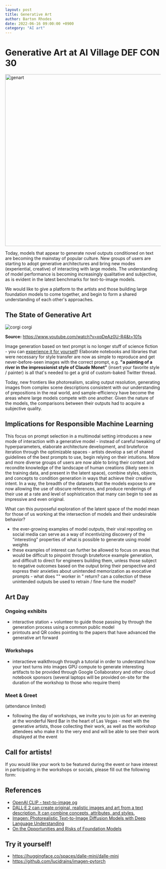 ```yaml
---
layout: post
title: Generative Art
author: Barton Rhodes
date: 2022-06-16 09:00:00 +0900
category: "AI art"
---
```


# Generative Art at AI Village DEF CON 30
<img width="555" alt="genart" src="https://user-images.githubusercontent.com/1236584/174705371-730d1298-4dcd-4ed9-aed7-dfe19615dade.png">

Today, models that appear to generate novel outputs conditioned on text are becoming the mainstay of popular culture.
New groups of users are starting to adopt generative architectures and bring new modes (experiential, creative) of interacting with large models.
The understanding of model performance is becoming increasingly qualitative and subjective, as is evident in the latest benchmarks for text-to-image models.

We would like to give a platform to the artists and those building large foundation models to come together, and begin to form a shared understanding of each other's approaches.
## The State of Generative Art
![corgi corgi](https://user-images.githubusercontent.com/1236584/174706435-afd9029c-629a-43a6-a141-57106537f58e.png)

**Source:** https://www.youtube.com/watch?v=xqDeAz0U-R4&t=101s

Image generation based on text prompt is no longer stuff of science fiction - you can [experience it for yourself](https://huggingface.co/spaces/dalle-mini/dalle-mini)! Elaborate notebooks and libraries that were necessary for style transfer are now as simple to reproduce and get never-before-seen images with the correct prompt, e.g. **"a painting of a river in the impressionist style of Claude Monet"** (insert your favorite style / painter) is all that's needed to get a grid of custom-baked Twitter thread.


Today, new frontiers like photorealism, scaling output resolution, generating images from complex scene descriptions consistent with our understanding of prepositions in the real world, and sample-efficiency have become the areas where large models compete with one another.
Given the nature of the models, the comparisons between their outputs had to acquire a subjective quality.
## Implications for Responsible Machine Learning
This focus on prompt selection in a multimodal setting introduces a new mode of interaction with a generative model - instead of careful tweaking of hyperparameters, elaborate architecture development, and bruteforce iteration through the optimizable spaces - artists develop a set of shared guidelines of the best prompts to use, begin relying on their intuitions. More and more diverse groups of users are now able to bring their context and recondite knowledge of the landscape of human creations (likely seen in the training data, and present in the latent space), combine styles, objects, and concepts to condition generation in ways that achieve their creative intent. In a way, the breadth of the datasets that the models expose to are now allowing the use of obscure references, and produce renderings of their use at a rate and level of sophistication that many can begin to see as impressive and even original.

What can this purposeful exploration of the latent space of the model mean for those of us working at the intersection of models and their undesirable behavior?

- the ever-growing examples of model outputs, their viral reposting on social media can serve as a way of incentivizing discovery of the "interesting" properties of what is possible to generate using model weights
- these examples of interest can further be allowed to focus on areas that would be difficult to pinpoint through bruteforce example generation, and difficult to direct for engineers building them, unless those subject to negative outcomes based on the output bring their perspective and express their anxieties about unintended memorization as evocative prompts - what does "<marginalized group>" worker in <geography>" return? can a collection of these unintended outputs be used to retrain / fine-tune the model?

## Art Day
### Ongoing exhibits
- interactive station + volunteer to guide those passing by through the generation process using a common public model
- printouts and QR codes pointing to the papers that have advanced the generative art forward
### Workshops
- interactieve walkthrough through a tutorial in order to understand how your text turns into images
  GPU compute to generate interesting artifacts to be provided through Google Collaboratory and other cloud notebook sponsors (several laptops will be provided on-site for the duration of the workshop to those who require them)
### Meet & Greet
(attendance limited)
- following the day of workshops, we invite you to join us for an evening at the wonderful Nerd Bar in the heart of Las Vegas - meet with the generative artists, those collecting their work, as well as the workshop attendees who make it to the very end and will be able to see their work displayed at the event

## Call for artists!
If you would like your work to be featured during the event or have interest in participating in the workshops or socials, please fill out the following form: <form URL goes here>

## References
- [OpenAI CLIP - text-to-image og](https://openai.com/blog/clip/)
- [DALL·E 2 can create original, realistic images and art from a text description. It can combine concepts, attributes, and styles.](https://openai.com/dall-e-2/)
- [Imagen: Photorealistic Text-to-Image Diffusion Models with Deep Language Understanding](https://imagen.research.google/)
- [On the Opportunities and Risks of Foundation Models](https://arxiv.org/abs/2108.07258)

## Try it yourself!
- https://huggingface.co/spaces/dalle-mini/dalle-mini
- https://github.com/lucidrains/imagen-pytorch
